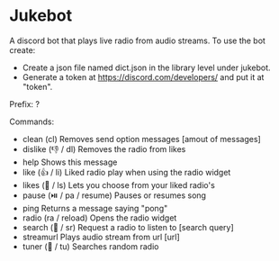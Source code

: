 # Jukebot
A discord bot that plays live radio from audio streams.
To use the bot create:
- Create a json file named dict.json in the library level under jukebot. 
- Generate a token at https://discord.com/developers/ and put it at "token". 

Prefix: ?

Commands:
 - clean     (cl) Removes send option messages [amout of messages]
 - dislike   (👎 / dl) Removes the radio from likes
 - help      Shows this message
 - like      (👍 / li) Liked radio play when using the radio widget
 - likes     (📒 / ls) Lets you choose from your liked radio's
 - pause     (⏯️ / pa / resume) Pauses or resumes song
 - ping      Returns a message saying "pong"
 - radio     (ra / reload) Opens the radio widget
 - search    (🔎 / sr) Request a radio to listen to [search query]
 - streamurl Plays audio stream from url [url]
 - tuner     (📡 / tu) Searches random radio
